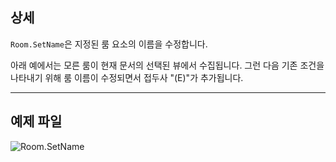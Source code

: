 ## 상세
`Room.SetName`은 지정된 룸 요소의 이름을 수정합니다.

아래 예에서는 모른 룸이 현재 문서의 선택된 뷰에서 수집됩니다. 그런 다음 기존 조건을 나타내기 위해 룸 이름이 수정되면서 접두사 "(E)"가 추가됩니다.
___
## 예제 파일

![Room.SetName](./Revit.Elements.Room.SetName_img.jpg)
